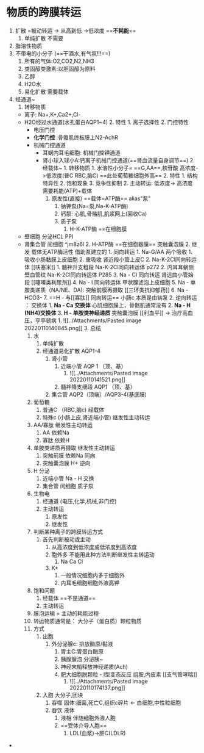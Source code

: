 # 物质的跨膜转运
1. 扩散 =被动转运 -> 从高到低 ->低浓度 ==**不耗能**==
	1. 单纯扩散 不需要
1. 脂溶性物质
2. 不带电的小分子 (==干酒水,有气氛!!!==)
	1. 所有的气体:O2,CO2,N2,NH3
	2. 类固醇类激素:以胆固醇为原料
	3. 乙醇
	4. H2O水
	2. 易化扩散 需要载体
1. 经通道~
	1. 转移物质
	- 离子: Na+,K+,Ca2+,Cl-
	- H2O经过水通道(水孔蛋白AQP1~4)
	  			2. 特性
	  				1. 离子选择性
	  				2. 门控特性
		- 电压门控
		- **化学门控** :骨骼肌终板膜上N2-AchR
		- 机械门控通道
			- 耳蜗内耳毛细胞: 机械门控钾通道
			- 肾小球入球小A:钙离子机械门控通道(==肾血流量自身调节==)
			  		2. 经载体~
			  			1. 转移物质
			  				1. 水溶性小分子=  ==G,AA==,核苷酸 高浓度->低浓度(普C RBC,脑C) ==此处葡萄糖细胞外高==
			  			2. 特性
			  				1. 结构特异性
			  				2. 饱和现象
			  				3. 竞争性抑制
			  2. 主动转运: 低浓度-> 高浓度 需要耗能(ATP)+载体
			  	1. 原发性(直接) ==载体=ATP酶==  alias"泵"
			  		1. 钠钾泵(Na=泵,Na-K-ATP酶)
			  		2. 钙泵: 心肌,骨骼肌,肌浆网上(回收Ca)
			  		3. 质子泵
			  			1. H-K-ATP酶 ==在细胞膜
	- 壁细胞 分泌HCL PPI
	- 肾集合管 闰细胞 ^jm8z6l
	  			2. H-ATP酶 ==在细胞器膜== 突触囊泡膜
	  	2. 继发 载体无ATP酶活性 借助泵建立的
	  		1. 同向转运 
	  			1. Na-G/AA 两个吸收
	  				1. 吸收小肠黏膜上皮细胞
	  				2. 重吸收 肾近段小管上皮C
	  			2. Na-K-2Cl同向转运体  [[呋塞米]]
	  				1. 髓袢升支粗段 Na-K-2Cl同向转运体 p272
	  				2. 内耳耳蜗侧壁血管纹 Na-K-2Cl同向转运体 P285
	  			3. Na - Cl 同向转运 肾远曲小管始段 [[噻嗪类利尿剂]]
	  			4. Na - I 同向转运体 甲状腺滤泡上皮细胞 
	  			5. Na - 单胺类递质（NA/NE、DA): 突触前膜再摄取 [[三环类抗抑郁药]]
	  			6. Na - HCO3-
	  			7. ==H - 与[[寡肽]] 同向转运==  小肠c 本质是由钠泵
	  		2. 逆向转运 ： 交换体
	  			1. **Na - Ca 交换体** 心肌细胞膜上，骨骼肌通常没有
	  			2. **Na - H (NH4)交换体**
	  			3. **H - 单胺类神经递质** 突触囊泡膜 [[利血平]] -> 治疗高血压，亨亭顿病
	  				1. ![[../Attachments/Pasted image 20220110140845.png]]
	  3.  总结
	  	1. 水
	  		1. 单纯扩散
	  		2. 经通道易化扩散 AQP1-4
	  			1. 肾小管
	  				1. 近端小管 AQP 1 （顶、基）
	  					1. ![[../Attachments/Pasted image 20220110141521.png]]
	  				2. 髓袢降支细段 AQP1 （顶、基）
	  			2. 集合管 AQP2（顶端）/AQP3-4(基底膜)
	  	2. 葡萄糖
	  		1. 普通C （RBC,脑c) 经载体
	  		2. 特殊c (小肠上皮,肾近端小管) 继发性主动转运
	  	3. AA/寡肽 继发性主动转运
	  		1. AA 依赖Na
	  		2. 寡肽 依赖H
	  	4. 单胺类递质再摄取 继发性主动转运
	  		1. 突触前膜 依赖Na 同向
	  		2. 突触囊泡膜 H+ 逆向
	  	5. H 分泌
	  		1. 近端小管 Na - H 交换
	  		2. 集合管 闰细胞 质子泵
	  	6. 生物电
	  		1. 经通道 (电压,化学,机械,非门控)
	  		2. 主动转运
	  			1. 原发性
	  			2. 继发性
	  	7. 判断某种离子的跨膜转运方式
	  		1. 首先判断被动或主动
	  			1. 从高浓度到低浓度或低浓度到高浓度
	  			2. 胞外多 不能用此种方法判断继发性主转运动
	  				1. Na Ca Cl 
	  			3. K+
	  				1. 一般情况细胞内多于细胞外
	  				2. 内耳毛细胞细胞外液高钾
	  	8. 饱和问题
	  		1. 经载体 ==不是通道==
	  		2. 主动转运
	  4. 膜泡运输 = 主动的耗能过程
	  	1. 转运物质通常是： 大分子（蛋白质）颗粒物质
	  	2. 方式
	  		1. 出胞
	  			1. 外分泌腺c: 排放酶原/黏液
	  				1. 胃主C:胃蛋白酶原
	  				2. 胰腺腺泡 分泌胰~
	  				3. 神经末梢释放神经递质(Ach)
	  				4. 肥大细胞脱颗粒 - I型变态反应 组胺,内皮素 [[支气管哮喘]]
	  					1. ![[../Attachments/Pasted image 20220110174137.png]]
	  		2. 入胞 大分子,团块
	  			1. 吞噬   固体:细菌,死亡C,组织c碎片 <- 白细胞,中性粒细胞
	  			2. 吞饮   液体
	  				1. 液相 伴随细胞外液人胞
	  				2. ==受体介导人胞==
	  					1. LDL(血浆)->肝C(LDLR)
*